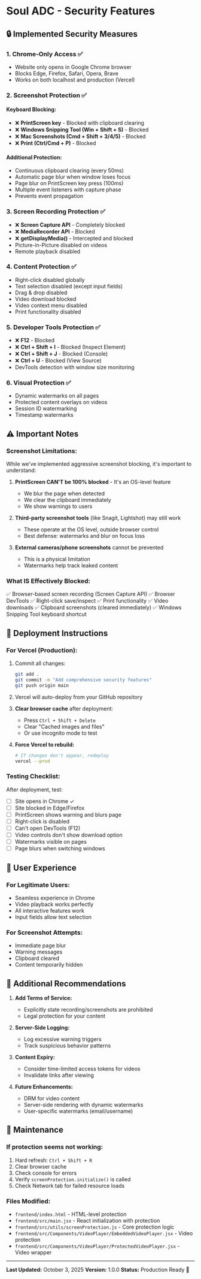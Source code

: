 # Soul ADC - Security Features

## 🔒 Implemented Security Measures

### 1. **Chrome-Only Access** ✅
- Website only opens in Google Chrome browser
- Blocks Edge, Firefox, Safari, Opera, Brave
- Works on both localhost and production (Vercel)

### 2. **Screenshot Protection** ✅

#### **Keyboard Blocking:**
- ❌ **PrintScreen key** - Blocked with clipboard clearing
- ❌ **Windows Snipping Tool (Win + Shift + S)** - Blocked
- ❌ **Mac Screenshots (Cmd + Shift + 3/4/5)** - Blocked
- ❌ **Print (Ctrl/Cmd + P)** - Blocked

#### **Additional Protection:**
- Continuous clipboard clearing (every 50ms)
- Automatic page blur when window loses focus
- Page blur on PrintScreen key press (100ms)
- Multiple event listeners with capture phase
- Prevents event propagation

### 3. **Screen Recording Protection** ✅
- ❌ **Screen Capture API** - Completely blocked
- ❌ **MediaRecorder API** - Blocked
- ❌ **getDisplayMedia()** - Intercepted and blocked
- Picture-in-Picture disabled on videos
- Remote playback disabled

### 4. **Content Protection** ✅
- Right-click disabled globally
- Text selection disabled (except input fields)
- Drag & drop disabled
- Video download blocked
- Video context menu disabled
- Print functionality disabled

### 5. **Developer Tools Protection** ✅
- ❌ **F12** - Blocked
- ❌ **Ctrl + Shift + I** - Blocked (Inspect Element)
- ❌ **Ctrl + Shift + J** - Blocked (Console)
- ❌ **Ctrl + U** - Blocked (View Source)
- DevTools detection with window size monitoring

### 6. **Visual Protection** ✅
- Dynamic watermarks on all pages
- Protected content overlays on videos
- Session ID watermarking
- Timestamp watermarks

## ⚠️ Important Notes

### **Screenshot Limitations:**
While we've implemented aggressive screenshot blocking, it's important to understand:

1. **PrintScreen CAN'T be 100% blocked** - It's an OS-level feature
   - We blur the page when detected
   - We clear the clipboard immediately
   - We show warnings to users
   
2. **Third-party screenshot tools** (like Snagit, Lightshot) may still work
   - These operate at the OS level, outside browser control
   - Best defense: watermarks and blur on focus loss

3. **External cameras/phone screenshots** cannot be prevented
   - This is a physical limitation
   - Watermarks help track leaked content

### **What IS Effectively Blocked:**
✅ Browser-based screen recording (Screen Capture API)
✅ Browser DevTools
✅ Right-click save/inspect
✅ Print functionality
✅ Video downloads
✅ Clipboard screenshots (cleared immediately)
✅ Windows Snipping Tool keyboard shortcut

## 🚀 Deployment Instructions

### **For Vercel (Production):**

1. Commit all changes:
   ```bash
   git add .
   git commit -m "Add comprehensive security features"
   git push origin main
   ```

2. Vercel will auto-deploy from your GitHub repository

3. **Clear browser cache** after deployment:
   - Press `Ctrl + Shift + Delete`
   - Clear "Cached images and files"
   - Or use incognito mode to test

4. **Force Vercel to rebuild:**
   ```bash
   # If changes don't appear, redeploy
   vercel --prod
   ```

### **Testing Checklist:**

After deployment, test:
- [ ] Site opens in Chrome ✓
- [ ] Site blocked in Edge/Firefox
- [ ] PrintScreen shows warning and blurs page
- [ ] Right-click is disabled
- [ ] Can't open DevTools (F12)
- [ ] Video controls don't show download option
- [ ] Watermarks visible on pages
- [ ] Page blurs when switching windows

## 🎯 User Experience

### **For Legitimate Users:**
- Seamless experience in Chrome
- Video playback works perfectly
- All interactive features work
- Input fields allow text selection

### **For Screenshot Attempts:**
- Immediate page blur
- Warning messages
- Clipboard cleared
- Content temporarily hidden

## 📝 Additional Recommendations

1. **Add Terms of Service:**
   - Explicitly state recording/screenshots are prohibited
   - Legal protection for your content

2. **Server-Side Logging:**
   - Log excessive warning triggers
   - Track suspicious behavior patterns

3. **Content Expiry:**
   - Consider time-limited access tokens for videos
   - Invalidate links after viewing

4. **Future Enhancements:**
   - DRM for video content
   - Server-side rendering with dynamic watermarks
   - User-specific watermarks (email/username)

## 🔧 Maintenance

### **If protection seems not working:**

1. Hard refresh: `Ctrl + Shift + R`
2. Clear browser cache
3. Check console for errors
4. Verify `screenProtection.initialize()` is called
5. Check Network tab for failed resource loads

### **Files Modified:**
- `frontend/index.html` - HTML-level protection
- `frontend/src/main.jsx` - React initialization with protection
- `frontend/src/utils/screenProtection.js` - Core protection logic
- `frontend/src/Components/VideoPlayer/EmbeddedVideoPlayer.jsx` - Video protection
- `frontend/src/Components/VideoPlayer/ProtectedVideoPlayer.jsx` - Video wrapper

---

**Last Updated:** October 3, 2025
**Version:** 1.0.0
**Status:** Production Ready 🚀
